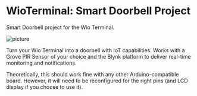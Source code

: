 # WioTerminal: Smart Doorbell Project
Smart Doorbell project for the Wio Terminal.

![picture](preview.jpg)

Turn your Wio Terminal into a doorbell with IoT capabilities. Works with a Grove PIR Sensor of your choice and the Blynk platform to deliver real-time monitoring and notifications.

Theoretically, this should work fine with any other Arduino-compatible board. However, it will need to be reconfigured for the right pins (and LCD display if you choose to use it).
